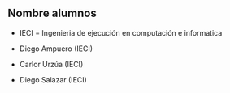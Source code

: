 
## Nombre alumnos

- IECI = Ingenieria de ejecución en computación e informatica

- Diego Ampuero (IECI)
- Carlor Urzúa (IECI)
- Diego Salazar (IECI)